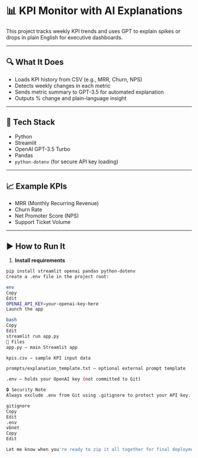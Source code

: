 # 📊 KPI Monitor with AI Explanations

This project tracks weekly KPI trends and uses GPT to explain spikes or drops in plain English for executive dashboards.

---

## 🔍 What It Does

- Loads KPI history from CSV (e.g., MRR, Churn, NPS)
- Detects weekly changes in each metric
- Sends metric summary to GPT-3.5 for automated explanation
- Outputs % change and plain-language insight

---

## 🧰 Tech Stack

- Python
- Streamlit
- OpenAI GPT-3.5 Turbo
- Pandas
- `python-dotenv` (for secure API key loading)

---

## 📈 Example KPIs

- MRR (Monthly Recurring Revenue)
- Churn Rate
- Net Promoter Score (NPS)
- Support Ticket Volume

---

## ▶️ How to Run It

1. **Install requirements**

```bash
pip install streamlit openai pandas python-dotenv
Create a .env file in the project root:

env
Copy
Edit
OPENAI_API_KEY=your-openai-key-here
Launch the app

bash
Copy
Edit
streamlit run app.py
📁 Files
app.py — main Streamlit app

kpis.csv — sample KPI input data

prompts/explanation_template.txt — optional external prompt template

.env — holds your OpenAI key (not committed to Git)

🔒 Security Note
Always exclude .env from Git using .gitignore to protect your API key.

gitignore
Copy
Edit
.env
vbnet
Copy
Edit

Let me know when you're ready to zip it all together for final deployment or portfolio upload. ​:contentReference[oaicite:0]{index=0}​